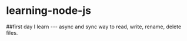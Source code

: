 # learning-node-js

##first day I learn --- async and sync way to read, write, rename, delete files.
